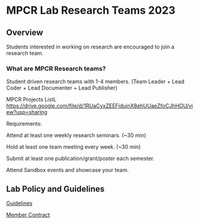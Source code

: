 # MPCR Lab Research Teams 2023

## Overview
Students interested in working on research are encouraged to join a research team.

### What are MPCR Research teams?

Student driven research teams with 1-4 members. (Team Leader + Lead Coder + Lead Documenter + Lead Publisher)

MPCR Projects ListL
https://drive.google.com/file/d/1RUaCyxZEEFjdujnX8ehUUaeZfoCJhHOU/view?usp=sharing 

Requirements:

Attend at least one weekly research seminars. (~30 min)

Hold at least one team meeting every week.    (~30 min)

Submit at least one publication/grant/poster each semester.

Attend Sandbox events and showcase your team.


## Lab Policy and Guidelines

[Guidelines](https://docs.google.com/document/d/1XnSNExhDQ04Vyb5R4BooUckOY-WOJLk3E5WHKAEdFmw/edit?usp=sharing)

[Member Contract]()
